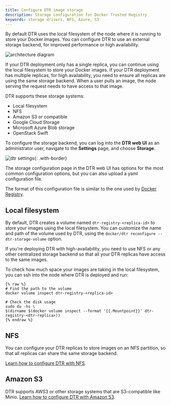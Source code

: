 ```yaml
---
title: Configure DTR image storage
description: Storage configuration for Docker Trusted Registry
keywords: storage drivers, NFS, Azure, S3
---
```

By default DTR uses the local filesystem of the node where it is running to store your Docker images. You can configure DTR to use an external storage backend, for improved performance or high availability.

![architecture diagram](../../../images/configure-external-storage-1.svg)

If your DTR deployment only has a single replica, you can continue using the local filesystem to store your Docker images. If your DTR deployment has multiple replicas, for high availability, you need to ensure all replicas are using the same storage backend. When a user pulls an image, the node serving the request needs to have access to that image.

DTR supports these storage systems:

* Local filesystem
* NFS
* Amazon S3 or compatible
* Google Cloud Storage
* Microsoft Azure Blob storage
* OpenStack Swift

To configure the storage backend, you can log into the **DTR web UI** as an administrator user, navigate to the **Settings** page, and choose **Storage**.

![dtr settings](../../../images/configure-external-storage-2.png){: .with-border}

The storage configuration page in the DTR web UI has options for the most common configuration options, but you can also upload a yaml configuration file.

The format of this configuration file is similar to the one used by [Docker Registry](/registry/configuration.md).

## Local filesystem

By default, DTR creates a volume named `dtr-registry-<replica-id>` to store your images using the local filesystem. You can customize the name and path of the volume used by DTR, using the `docker/dtr reconfigure --dtr-storage-volume` option.

If you're deploying DTR with high-availability, you need to use NFS or any other centralized storage backend so that all your DTR replicas have access to the same images.

To check how much space your images are taking in the local filesystem, you can ssh into the node where DTR is deployed and run:

    {% raw %}
    # Find the path to the volume
    docker volume inspect dtr-registry-<replica-id>
    
    # Check the disk usage
    sudo du -hs \
    $(dirname $(docker volume inspect --format '{{.Mountpoint}}' dtr-registry-<dtr-replica>))
    {% endraw %}
    

## NFS

You can configure your DTR replicas to store images on an NFS partition, so that all replicas can share the same storage backend.

[Learn how to configure DTR with NFS](nfs.md).

## Amazon S3

DTR supports AWS3 or other storage systems that are S3-compatible like Minio. [Learn how to configure DTR with Amazon S3](s3.md).